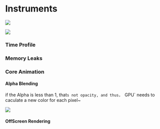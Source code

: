 
# Instruments



![](http://pic-mike.oss-cn-hongkong.aliyuncs.com/2017-06-13-14973471283623.jpg)

![](http://pic-mike.oss-cn-hongkong.aliyuncs.com/2017-06-13-14973526726610.jpg)


### Time Profile


### Memory Leaks


### Core Animation


####  Alpha Blending

if the Alpha is less than 1, that`s not opacity, and thus， `GPU` needs to caculate a new color for each pixel~

![](http://pic-mike.oss-cn-hongkong.aliyuncs.com/2017-06-14-14974477879260.jpg)


#### OffScreen Rendering



